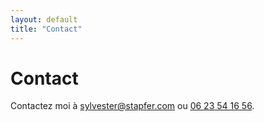 ```yaml
---
layout: default
title: "Contact"
---
```


<div class="content">
  <h1>Contact</h1>
  <p>
    Contactez moi à 
    <a href="mailto:sylvester@stapfer.com">sylvester@stapfer.com</a> 
    ou 
    <a href="tel:+33623541656">06 23 54 16 56</a>.
  </p>
</div>